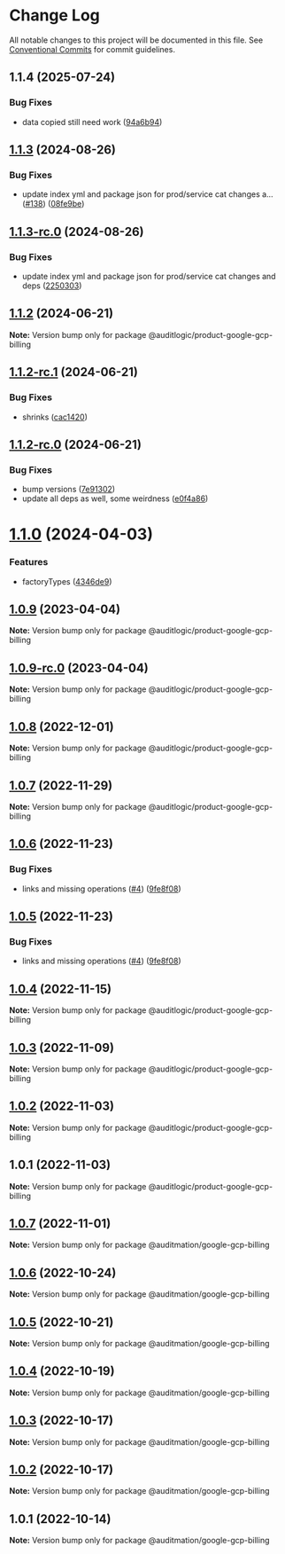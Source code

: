 # Change Log

All notable changes to this project will be documented in this file.
See [Conventional Commits](https://conventionalcommits.org) for commit guidelines.

## 1.1.4 (2025-07-24)


### Bug Fixes

* data copied still need work ([94a6b94](https://github.com/zerobias-org/product/commit/94a6b942fb0516367548599d739529536132755a))





## [1.1.3](https://github.com/auditlogic/product/compare/@auditlogic/product-google-gcp-billing@1.1.2...@auditlogic/product-google-gcp-billing@1.1.3) (2024-08-26)


### Bug Fixes

* update index yml and package json for prod/service cat changes a… ([#138](https://github.com/auditlogic/product/issues/138)) ([08fe9be](https://github.com/auditlogic/product/commit/08fe9beb1c8457462a19bc69caa02e6212d97e1a))





## [1.1.3-rc.0](https://github.com/auditlogic/product/compare/@auditlogic/product-google-gcp-billing@1.1.2...@auditlogic/product-google-gcp-billing@1.1.3-rc.0) (2024-08-26)


### Bug Fixes

* update index yml and package json for prod/service cat changes and deps ([2250303](https://github.com/auditlogic/product/commit/225030363a363608240135b7ebed386b28f01e4b))





## [1.1.2](https://github.com/auditlogic/product/compare/@auditlogic/product-google-gcp-billing@1.1.2-rc.1...@auditlogic/product-google-gcp-billing@1.1.2) (2024-06-21)

**Note:** Version bump only for package @auditlogic/product-google-gcp-billing





## [1.1.2-rc.1](https://github.com/auditlogic/product/compare/@auditlogic/product-google-gcp-billing@1.1.2-rc.0...@auditlogic/product-google-gcp-billing@1.1.2-rc.1) (2024-06-21)


### Bug Fixes

* shrinks ([cac1420](https://github.com/auditlogic/product/commit/cac14200fefcd8183ab69fe89a47bd3f70f563e9))





## [1.1.2-rc.0](https://github.com/auditlogic/product/compare/@auditlogic/product-google-gcp-billing@1.1.0...@auditlogic/product-google-gcp-billing@1.1.2-rc.0) (2024-06-21)


### Bug Fixes

* bump versions ([7e91302](https://github.com/auditlogic/product/commit/7e913023b8b312150ed7762c32fbbe616be71de5))
* update all deps as well, some weirdness ([e0f4a86](https://github.com/auditlogic/product/commit/e0f4a864714e2d3de6bbf3da014d5312fe53be2f))





# [1.1.0](https://github.com/auditlogic/product/compare/@auditlogic/product-google-gcp-billing@1.0.9...@auditlogic/product-google-gcp-billing@1.1.0) (2024-04-03)


### Features

* factoryTypes ([4346de9](https://github.com/auditlogic/product/commit/4346de92693aee892fccf725338ffc7b80ab182b))





## [1.0.9](https://github.com/auditlogic/product/compare/@auditlogic/product-google-gcp-billing@1.0.8...@auditlogic/product-google-gcp-billing@1.0.9) (2023-04-04)

**Note:** Version bump only for package @auditlogic/product-google-gcp-billing





## [1.0.9-rc.0](https://github.com/auditlogic/product/compare/@auditlogic/product-google-gcp-billing@1.0.8...@auditlogic/product-google-gcp-billing@1.0.9-rc.0) (2023-04-04)

**Note:** Version bump only for package @auditlogic/product-google-gcp-billing





## [1.0.8](https://github.com/auditlogic/product/compare/@auditlogic/product-google-gcp-billing@1.0.7...@auditlogic/product-google-gcp-billing@1.0.8) (2022-12-01)

**Note:** Version bump only for package @auditlogic/product-google-gcp-billing





## [1.0.7](https://github.com/auditlogic/product/compare/@auditlogic/product-google-gcp-billing@1.0.6...@auditlogic/product-google-gcp-billing@1.0.7) (2022-11-29)

**Note:** Version bump only for package @auditlogic/product-google-gcp-billing





## [1.0.6](https://github.com/auditlogic/product/compare/@auditlogic/product-google-gcp-billing@1.0.4...@auditlogic/product-google-gcp-billing@1.0.6) (2022-11-23)


### Bug Fixes

* links and missing operations ([#4](https://github.com/auditlogic/product/issues/4)) ([9fe8f08](https://github.com/auditlogic/product/commit/9fe8f08fe7c57fdb79f991ac35bd6ac2e7dcad38))





## [1.0.5](https://github.com/auditlogic/product/compare/@auditlogic/product-google-gcp-billing@1.0.4...@auditlogic/product-google-gcp-billing@1.0.5) (2022-11-23)


### Bug Fixes

* links and missing operations ([#4](https://github.com/auditlogic/product/issues/4)) ([9fe8f08](https://github.com/auditlogic/product/commit/9fe8f08fe7c57fdb79f991ac35bd6ac2e7dcad38))





## [1.0.4](https://github.com/auditlogic/product/compare/@auditlogic/product-google-gcp-billing@1.0.3...@auditlogic/product-google-gcp-billing@1.0.4) (2022-11-15)

**Note:** Version bump only for package @auditlogic/product-google-gcp-billing





## [1.0.3](https://github.com/auditlogic/product/compare/@auditlogic/product-google-gcp-billing@1.0.2...@auditlogic/product-google-gcp-billing@1.0.3) (2022-11-09)

**Note:** Version bump only for package @auditlogic/product-google-gcp-billing





## [1.0.2](https://github.com/auditlogic/product/compare/@auditlogic/product-google-gcp-billing@1.0.1...@auditlogic/product-google-gcp-billing@1.0.2) (2022-11-03)

**Note:** Version bump only for package @auditlogic/product-google-gcp-billing





## 1.0.1 (2022-11-03)

**Note:** Version bump only for package @auditlogic/product-google-gcp-billing





## [1.0.7](https://github.com/auditmation/store-content/compare/@auditmation/google-gcp-billing@1.0.6...@auditmation/google-gcp-billing@1.0.7) (2022-11-01)

**Note:** Version bump only for package @auditmation/google-gcp-billing





## [1.0.6](https://github.com/auditmation/store-content/compare/@auditmation/google-gcp-billing@1.0.5...@auditmation/google-gcp-billing@1.0.6) (2022-10-24)

**Note:** Version bump only for package @auditmation/google-gcp-billing





## [1.0.5](https://github.com/auditmation/store-content/compare/@auditmation/google-gcp-billing@1.0.4...@auditmation/google-gcp-billing@1.0.5) (2022-10-21)

**Note:** Version bump only for package @auditmation/google-gcp-billing





## [1.0.4](https://github.com/auditmation/store-content/compare/@auditmation/google-gcp-billing@1.0.3...@auditmation/google-gcp-billing@1.0.4) (2022-10-19)

**Note:** Version bump only for package @auditmation/google-gcp-billing





## [1.0.3](https://github.com/auditmation/store-content/compare/@auditmation/google-gcp-billing@1.0.2...@auditmation/google-gcp-billing@1.0.3) (2022-10-17)

**Note:** Version bump only for package @auditmation/google-gcp-billing





## [1.0.2](https://github.com/auditmation/store-content/compare/@auditmation/google-gcp-billing@1.0.1...@auditmation/google-gcp-billing@1.0.2) (2022-10-17)

**Note:** Version bump only for package @auditmation/google-gcp-billing





## 1.0.1 (2022-10-14)

**Note:** Version bump only for package @auditmation/google-gcp-billing
